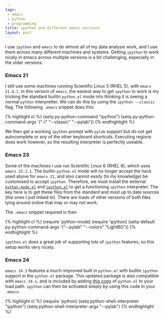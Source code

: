 ```yaml
---
tags:
 - emacs
 - python
 - programming
title: ipython and different emacs versions
layout: post
---
```


I use `ipython` and `emacs` to do almost all of my data analysis work,
and I use them across many different machines and systems. Getting
`ipython` to work nicely in emacs across multiple versions is a bit
challenging, especially in the older versions.

### Emacs 21

I still use some machines running Scientific Linux 5 (RHEL 5), with
`emacs 21.4.1`. In this version of `emacs`, the easiest way to get
`ipython` to work is my tricking the standard builtin `python.el` mode
into thinking it is seeing a normal `python` interpretter. We can do
this by using the `ipython --classic` flag. The following `.emacs`
snippet does this:

{% highlight cl %}
(setq py-python-command "ipython")
(setq py-python-command-args '("-i" "--classic" "--pylab"))
{% endhighlight %}

We then get a working `ipython` prompt with `pylab` support but do not
get autocomplete or any of the other keyboard shortcuts. Executing
regions does work however, so the resulting interpreter is perfectly
useable.

### Emacs 23

Some of the machines I use run Scientific Linux 6 (RHEL 6), which uses
`emacs 23.1.1`. The builtin `python.el` mode will no longer accept the
hack used above for `emacs 21`, and also cannot easily (to my
knowledge) be customised to accept `ipython`. Therefore, we must
install the external
[`python-mode.el`](http://svn.python.org/projects/python/trunk/Misc/python-mode.el)
and
[`ipython.el`](https://raw.github.com/ipython/ipython/master/docs/emacs/ipython.el)
to get a functioning `ipython` interpreter. The key here is to get
these files from the standard and most up to date sources (the ones I
just linked to). There are loads of other versions of both files lying
around online that may or may not work.

The `.emacs` snippet required is then

{% highlight cl %}
(require 'python-mode)
(require 'ipython)
(setq-default py-python-command-args '("--pylab" "--colors" "LightBG"))
{% endhighlight %}


`ipython.el` does a great job of supporting lots of `ipython`
features, so this setup works very nicely.

### Emacs 24

`emacs 24.3` features a much-improved built in `python.el` with
builtin `ipython` support in the `python.el` package. This updated
package is also compatible with `emacs 24.x`, and is included by
adding
[this copy](http://repo.or.cz/w/emacs.git/blob_plain/refs/heads/emacs-24:/lisp/progmodes/python.el)
of `python.el` to your load path.  `ipython` can then be activated
simply by using this code in your `.emacs`:

{% highlight cl %}
(require 'python)
(setq python-shell-interpreter "ipython")
(setq python-shell-interpreter-args "--pylab")
{% endhighlight %}

